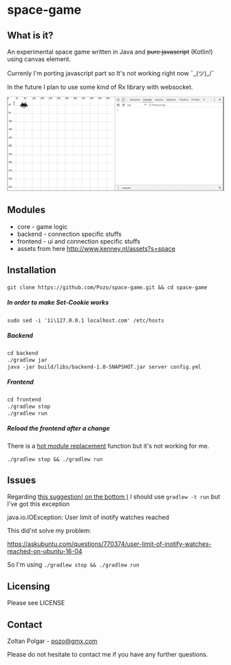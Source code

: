 # space-game
## What is it?

An experimental space game written in Java and ~~pure javascript~~ (Kotlin!) using canvas element.

Currenly I'm porting javascript part so It's not working right now  ¯\_(ツ)_/¯

In the future I plan to use some kind of Rx library with websocket.

![space-game](https://github.com/Pozo/space-game/blob/master/demo.gif "space-game")
## Modules

 - core - game logic
 - backend - connection specific stuffs
 - frontend - ui and connection specific stuffs
 - assets from here http://www.kenney.nl/assets?s=space

## Installation
  
`git clone https://github.com/Pozo/space-game.git && cd space-game`

##### In order to make Set-Cookie works  
  
  `sudo sed -i '1i\127.0.0.1 localhost.com' /etc/hosts`
  
##### Backend

    cd backend
    ./gradlew jar
    java -jar build/libs/backend-1.0-SNAPSHOT.jar server config.yml

##### Frontend

    cd frontend
    ./gradlew stop
    ./gradlew run
    
##### Reload the frontend after a change 
There is a [hot module replacement](https://webpack.js.org/concepts/hot-module-replacement/) function but it's not working for me.

    ./gradlew stop && ./gradlew run

## Issues

Regarding [this suggestion( on the bottom )](https://github.com/Kotlin/kotlin-frontend-plugin) I should use `gradlew -t run` but I've got this exception

java.io.IOException: User limit of inotify watches reached

This did'nt solve my problem:

https://askubuntu.com/questions/770374/user-limit-of-inotify-watches-reached-on-ubuntu-16-04

So I'm using `./gradlew stop && ./gradlew run`

## Licensing

Please see LICENSE

## Contact

  Zoltan Polgar - pozo@gmx.com

  Please do not hesitate to contact me if you have any further questions.
